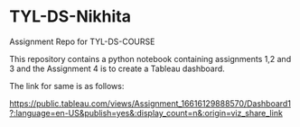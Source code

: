 # TYL-DS-Nikhita
Assignment Repo for TYL-DS-COURSE

This repository contains a python notebook containing assignments 1,2 and 3
and the Assignment 4 is to create a Tableau dashboard.

The link for same is as follows:

https://public.tableau.com/views/Assignment_16616129888570/Dashboard1?:language=en-US&publish=yes&:display_count=n&:origin=viz_share_link
